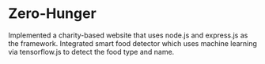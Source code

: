 # Zero-Hunger
Implemented a charity-based website that uses node.js and express.js as the framework. Integrated smart food detector which uses machine learning via tensorflow.js to detect the food type and name.
